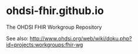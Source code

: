 # ohdsi-fhir.github.io
The OHDSI FHIR Workgroup Repository

See also: http://www.ohdsi.org/web/wiki/doku.php?id=projects:workgroups:fhir-wg
